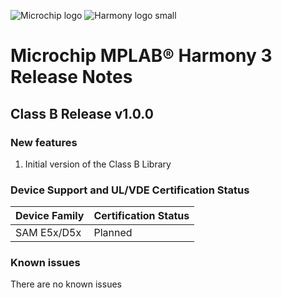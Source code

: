 ![Microchip logo](https://raw.githubusercontent.com/wiki/Microchip-MPLAB-Harmony/Microchip-MPLAB-Harmony.github.io/images/microchip_logo.png)
![Harmony logo small](https://raw.githubusercontent.com/wiki/Microchip-MPLAB-Harmony/Microchip-MPLAB-Harmony.github.io/images/microchip_mplab_harmony_logo_small.png)

# Microchip MPLAB® Harmony 3 Release Notes
## Class B Release v1.0.0
### New features

1. Initial version of the Class B Library

### Device Support and UL/VDE Certification Status

| **Device Family**   | **Certification Status**|
| ---                 | ---                           |
| SAM E5x/D5x         | Planned |

### Known issues

There are no known issues


